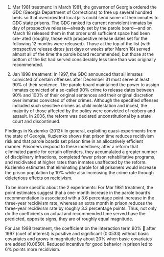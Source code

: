 1. Mar 1981 treatment: In March 1981, the governor of Georgia ordered the GDC (Georgia Department of Corrections) to free up several hundred beds so that overcrowded local jails could send some of their inmates to GDC state prisons. The GDC ranked its current nonviolent inmates by day of prospective release—already set by the parole board—and on March 18 released them in that order until sufficient space had been cre- ated (roughly, those with prospective release dates set for the following 12 months were released). Those at the top of the list (with prospective release dates just days or weeks after March 18) served almost all of the time the parole board recommended, but those at the bottom of the list had served considerably less time than was originally recommended.

2. Jan 1998 treatment: In 1997, the GDC announced that all inmates convicted of certain offenses after December 31 must serve at least 90\% of their sentence. The parole board maintained the power to assign inmates convicted of a so-called 90\% crime to release dates between 90\% and 100\% of their original sentences and their original discretion over inmates convicted of other crimes. Although the specified offenses included such sensitive crimes as child molestation and incest, the majority of those affected by the policy were convicted of robbery and assault. In 2006, the reform was declared unconstitutional by a state court and discontinued.

Findings in Kuziemko (2013):
In general, exploiting quasi-experiments from the state of Georgia, Kuziemko shows that prison time reduces recidivism risk and that parole boards set prison time in an allocatively efficient manner. Prisoners respond to these incentives; after a reform that eliminated parole for certain offenders, they accumulated a greater number of disciplinary infractions, completed fewer prison rehabilitative programs, and recidivated at higher rates than inmates unaffected by the reform. Kuziemko estimates that eliminating parole for all prisoners would increase the prison population by 10% while also increasing the crime rate through deleterious effects on recidivism.

To be more specific about the 2 experiments:
For Mar 1981 treatment, the point estimates suggest that a one-month increase in the parole board’s recommendation is associated with a 3.6 percentage point increase in the three-year recidivism rate, whereas an extra month in prison reduces the three-year recidivism rate by roughly 3.3 percentage points. Thus, not only do the coefficients on actual and recommended time served have the predicted, opposite signs, they are of roughly equal magnitude.

For Jan 1998 treatment, the coefficient on the interaction term 90% 􏰫 after 1997 (coef of interest) is positive and significant (0.0533) without basic covariates and grows in magnitude by about 20% when basic covariates are added (0.0650). Reduced incentive for good behavior in prison led to 6% points more recidivism.

 

